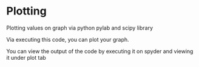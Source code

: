 # Plotting
Plotting values on graph via python pylab and scipy library

Via executing this code, you can plot your graph.

You can view the output of the code by executing it on spyder and viewing it under plot tab